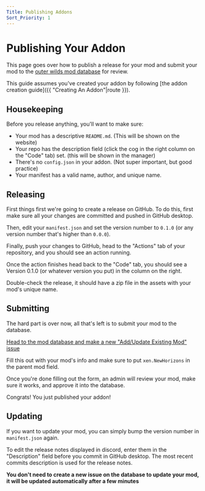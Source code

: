 ```yaml
---
Title: Publishing Addons
Sort_Priority: 1
---
```


# Publishing Your Addon

This page goes over how to publish a release for your mod and submit your mod to the [outer wilds mod database](https://github.com/ow-mods/ow-mod-db) for review.  

This guide assumes you've created your addon by following [the addon creation guide]({{ "Creating An Addon"|route }}).

## Housekeeping

Before you release anything, you'll want to make sure:

- Your mod has a descriptive `README.md`. (This will be shown on the website)
- Your repo has the description field (click the cog in the right column on the "Code" tab) set. (this will be shown in the manager)
- There's no `config.json` in your addon. (Not super important, but good practice)
- Your manifest has a valid name, author, and unique name. 
<!-- Can't think of anything else rn, might update later -->

## Releasing

First things first we're going to create a release on GitHub. To do this, first make sure all your changes are committed and pushed in GitHub desktop.  

Then, edit your `manifest.json` and set the version number to `0.1.0` (or any version number that's higher than `0.0.0`).  

Finally, push your changes to GitHub, head to the "Actions" tab of your repository, and you should see an action running.  

Once the action finishes head back to the "Code" tab, you should see a Version 0.1.0 (or whatever version you put) in the column on the right.  

Double-check the release, it should have a zip file in the assets with your mod's unique name.

## Submitting

The hard part is over now, all that's left is to submit your mod to the database.  

[Head to the mod database and make a new "Add/Update Existing Mod" issue](https://github.com/ow-mods/ow-mod-db/issues/new?assignees=&labels=add-mod&template=add-mod.yml&title=%5BYour+mod+name+here%5D)

Fill this out with your mod's info and make sure to put `xen.NewHorizons` in the parent mod field.  

Once you're done filling out the form, an admin will review your mod, make sure it works, and approve it into the database.  

Congrats! You just published your addon!

## Updating

If you want to update your mod, you can simply bump the version number in `manifest.json` again.  

To edit the release notes displayed in discord, enter them in the "Description" field before you commit in GitHub desktop.  The most recent commits description is used for the release notes.  

**You don't need to create a new issue on the database to update your mod, it will be updated automatically after a few minutes**




